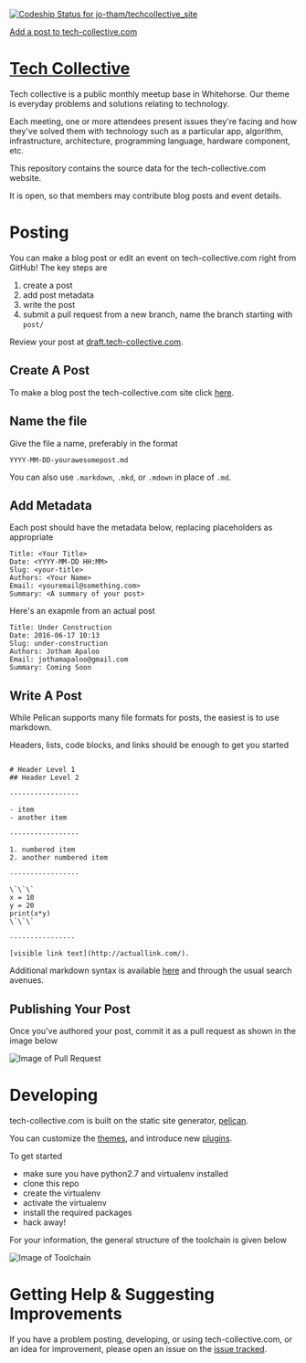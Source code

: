 [![Codeship Status for jo-tham/techcollective_site](https://codeship.com/projects/adbc0860-16e2-0134-793d-3e8c5d75eee7/status?branch=master)](https://codeship.com/projects/158466)

[Add a post to tech-collective.com](https://github.com/jo-tham/techcollective_site/new/master/content/blog)

# [Tech Collective](http://tech-collective.com)

Tech collective is a public monthly meetup base in Whitehorse. Our theme is
everyday problems and solutions relating to technology.

Each meeting, one or more attendees present issues they're facing and how
they've solved them with technology such as a particular app, algorithm,
infrastructure, architecture, programming language, hardware component, etc.

This repository contains the source data for the tech-collective.com website.

It is open, so that members may contribute blog posts and event details.

# Posting

You can make a blog post or edit an event on tech-collective.com right from
GitHub! The key steps are

1. create a post
2. add post metadata
3. write the post
4. submit a pull request from a new branch, name the branch starting with `post/`

Review your post at [draft.tech-collective.com](http://draft.tech-collective.com).

## Create A Post

To make a blog post the tech-collective.com site click
[here](https://github.com/jo-tham/techcollective_site/new/master/content/blog).

## Name the file

Give the file a name, preferably in the format

`YYYY-MM-DD-yourawesomepost.md`

You can also use `.markdown`, `.mkd`, or `.mdown` in place of `.md`.

## Add Metadata

Each post should have the metadata below, replacing placeholders as appropriate

```
Title: <Your Title>
Date: <YYYY-MM-DD HH:MM>
Slug: <your-title>
Authors: <Your Name>
Email: <youremail@something.com>
Summary: <A summary of your post>
```

Here's an exapmle from an actual post

```
Title: Under Construction
Date: 2016-06-17 10:13
Slug: under-construction
Authors: Jotham Apaloo
Email: jothamapaloo@gmail.com
Summary: Coming Soon
```

## Write A Post

While Pelican supports many file formats for posts, the easiest is to use markdown.

Headers, lists, code blocks, and links should be enough to get you started

```

# Header Level 1
## Header Level 2

-----------------

- item
- another item

-----------------

1. numbered item
2. another numbered item

-----------------

\`\`\` 
x = 10
y = 20
print(x*y)
\`\`\`

----------------

[visible link text](http://actuallink.com/).

```

Additional markdown syntax is available
[here](https://guides.github.com/features/mastering-markdown/) and through the
usual search avenues.

## Publishing Your Post

Once you've authored your post, commit it as a pull request as shown in the
image below

![Image of Pull Request](https://raw.githubusercontent.com/jo-tham/techcollective_site/readme/content/images/publish.png)

# Developing

tech-collective.com is built on the static site generator,
[pelican](http://docs.getpelican.com/en/3.6.3/).

You can customize the [themes](https://github.com/getpelican/pelican-themes/),
and introduce new [plugins](https://github.com/getpelican/pelican-plugins).

To get started

- make sure you have python2.7 and virtualenv installed
- clone this repo
- create the virtualenv
- activate the virtualenv
- install the required packages
- hack away!

For your information, the general structure of the toolchain is given below

![Image of Toolchain](https://raw.githubusercontent.com/jo-tham/techcollective_site/readme/content/images/tech-collective-site-toolchain.png)

# Getting Help & Suggesting Improvements

If you have a problem posting, developing, or using tech-collective.com, or an
idea for improvement, please open an issue on the
[issue tracked](https://github.com/jo-tham/techcollective_site/issues).
